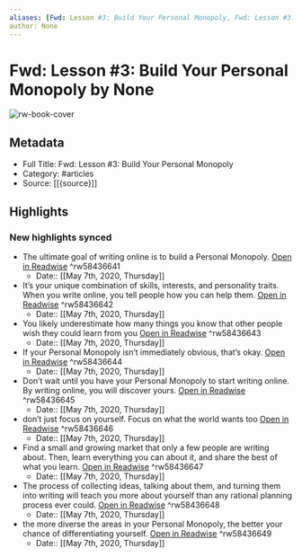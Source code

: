 ```yaml
---
aliases: [Fwd: Lesson #3: Build Your Personal Monopoly, Fwd: Lesson #3: Build Your Personal Monopoly]
author: None
---
```

# Fwd: Lesson #3: Build Your Personal Monopoly by None

![rw-book-cover](https://readwise-assets.s3.amazonaws.com/static/images/article2.74d541386bbf.png)

## Metadata

- Full Title: Fwd: Lesson #3: Build Your Personal Monopoly
- Category: #articles
- Source: [[{source}]]

## Highlights
### New highlights synced
- The ultimate goal of writing online is to build a Personal Monopoly. [Open in Readwise](https://readwise.io/open/58436641) ^rw58436641
    - Date:: [[May 7th, 2020, Thursday]]
- It’s your unique combination of skills, interests, and personality traits. When you write online, you tell people how you can help them. [Open in Readwise](https://readwise.io/open/58436642) ^rw58436642
    - Date:: [[May 7th, 2020, Thursday]]
- You likely underestimate how many things you know that other people wish they could learn from you [Open in Readwise](https://readwise.io/open/58436643) ^rw58436643
    - Date:: [[May 7th, 2020, Thursday]]
- If your Personal Monopoly isn’t immediately obvious, that’s okay. [Open in Readwise](https://readwise.io/open/58436644) ^rw58436644
    - Date:: [[May 7th, 2020, Thursday]]
- Don’t wait until you have your Personal Monopoly to start writing online. By writing online, you will discover yours. [Open in Readwise](https://readwise.io/open/58436645) ^rw58436645
    - Date:: [[May 7th, 2020, Thursday]]
- don’t just focus on yourself. Focus on what the world wants too [Open in Readwise](https://readwise.io/open/58436646) ^rw58436646
    - Date:: [[May 7th, 2020, Thursday]]
- Find a small and growing market that only a few people are writing about. Then, learn everything you can about it, and share the best of what you learn. [Open in Readwise](https://readwise.io/open/58436647) ^rw58436647
    - Date:: [[May 7th, 2020, Thursday]]
- The process of collecting ideas, talking about them, and turning them into writing will teach you more about yourself than any rational planning process ever could. [Open in Readwise](https://readwise.io/open/58436648) ^rw58436648
    - Date:: [[May 7th, 2020, Thursday]]
- the more diverse the areas in your Personal Monopoly, the better your chance of differentiating yourself. [Open in Readwise](https://readwise.io/open/58436649) ^rw58436649
    - Date:: [[May 7th, 2020, Thursday]]
